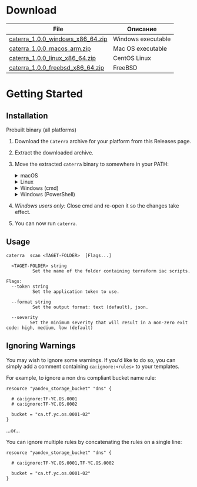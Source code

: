 # Download

| File     | Описание |
| ---      | ---       |
| [caterra_1.0.0_windows_x86_64.zip](https://cloudadvisor.ru/r/) | Windows executable         |
| [caterra_1.0.0_macos_arm.zip](https://cloudadvisor.ru/r/) | Mac OS executable         |
| [caterra_1.0.0_linux_x86_64.zip](https://cloudadvisor.ru/r/) | CentOS Linux         |
| [caterra_1.0.0_freebsd_x86_64.zip](https://cloudadvisor.ru/r/) | FreeBSD  |

# Getting Started

## Installation

Prebuilt binary (all platforms)

1. Download the ```Caterra``` archive for your platform from this Releases page.
2. Extract the downloaded archive.
3. Move the extracted ```caterra``` binary to somewhere in your PATH:
    <details>
    <summary>macOS</summary>
    
    
        shell
        mv caterra /usr/local/bin

    On some versions of macOS, you might see an error message that "caterra cannot be opened because the developer cannot be verified." You can safely run caterra by taking the following steps:

    1. Select "Cancel" to dismiss the error message.
    2. In macOS, access System Preferences > Security and Privacy.
    3. Select the General tab and click the "Allow Anyway" button.
    4. Run caterra again:

            caterra

    5. macOS will ask you to confirm that you want to open it. Select "Open."
    
    You can now execute caterra commands.

    </details>
    <details>
    <summary>Linux</summary>
  
        shell
        sudo mv caterra /usr/local/bin

    </details>
    <details>
    <summary>Windows (cmd)</summary>
  
        md C:\caterra\bin
        move caterra.exe C:\caterra\bin
        setx PATH "%PATH%;C:\caterra\bin"

    </details>
    <details>
    <summary>Windows (PowerShell)</summary>
  
        powershell
        md C:\caterra\bin
        move caterra.exe C:\caterra\bin
        $env:Path += ";C:\caterra\bin"
        # You can add '$env:Path += ";C:\caterra\bin"' to your profile.ps1 file to
        # persist that change across shell sessions.

    </details>

4. _Windows users only:_ Close cmd and re-open it so the changes take effect.
5. You can now run `caterra`.

## Usage

    caterra  scan <TAGET-FOLDER>  [Flags...]

      <TAGET-FOLDER> string
              Set the name of the folder containing terraform iac scripts.

    Flags:
      --token string
              Set the application token to use.

      --format string
              Set the output format: text (default), json.

      --severity
             Set the minimum severity that will result in a non-zero exit code: high, medium, low (default)
 

## Ignoring Warnings

You may wish to ignore some warnings. If you'd like to do so, you can simply add a 
comment containing `ca:ignore:<rules>` to  your templates. 

For example, to ignore a non dns compliant bucket name rule:

```hcl
resource "yandex_storage_bucket" "dns" {
 
  # ca:ignore:TF-YC.OS.0001
  # ca:ignore:TF-YC.OS.0002
 
  bucket = "ca.tf.yc.os.0001-02"
}
```
...or...

You can ignore multiple rules by concatenating the rules on a single line:

```hcl
resource "yandex_storage_bucket" "dns" {
 
  # ca:ignore:TF-YC.OS.0001,TF-YC.OS.0002
 
  bucket = "ca.tf.yc.os.0001-02"
}
```